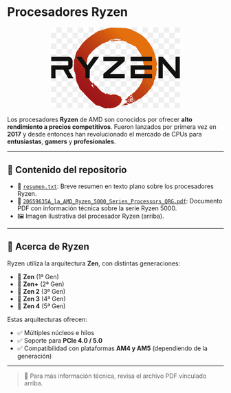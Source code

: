 # Procesadores Ryzen

<p align="center">
  <img src="https://github.com/Kevs-28OR/procesadores-ryzen/blob/main/png-transparent-ryzen-hd-logo-thumbnail.png" alt="Logo Ryzen" width="300"/>
</p>

Los procesadores **Ryzen** de AMD son conocidos por ofrecer **alto rendimiento a precios competitivos**. Fueron lanzados por primera vez en **2017** y desde entonces han revolucionado el mercado de CPUs para **entusiastas**, **gamers** y **profesionales**.

---

## 📂 Contenido del repositorio

- 📄 [`resumen.txt`](resumen.txt): Breve resumen en texto plano sobre los procesadores Ryzen.  
- 🧠 [`20659635A_la_AMD_Ryzen_5000_Series_Processors_QRG.pdf`](https://github.com/Kevs-28OR/procesadores-ryzen/blob/main/20659635A_la_AMD_Ryzen_5000_Series_Processors_QRG.pdf): Documento PDF con información técnica sobre la serie Ryzen 5000.  
- 🖼️ Imagen ilustrativa del procesador Ryzen (arriba).

---

## 🧬 Acerca de Ryzen

Ryzen utiliza la arquitectura **Zen**, con distintas generaciones:

- 🔸 **Zen** (1ª Gen)
- 🔹 **Zen+** (2ª Gen)
- 🔸 **Zen 2** (3ª Gen)
- 🔹 **Zen 3** (4ª Gen)
- 🔸 **Zen 4** (5ª Gen)

Estas arquitecturas ofrecen:

- ✅ Múltiples núcleos e hilos
- ✅ Soporte para **PCIe 4.0 / 5.0**
- ✅ Compatibilidad con plataformas **AM4 y AM5** (dependiendo de la generación)

---

> 📘 Para más información técnica, revisa el archivo PDF vinculado arriba.
